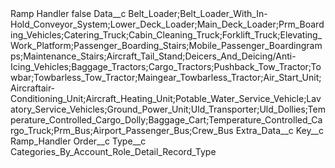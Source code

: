 <?xml version="1.0" encoding="UTF-8"?>
<CustomMetadata xmlns="http://soap.sforce.com/2006/04/metadata" xmlns:xsi="http://www.w3.org/2001/XMLSchema-instance" xmlns:xsd="http://www.w3.org/2001/XMLSchema">
    <label>Ramp Handler</label>
    <protected>false</protected>
    <values>
        <field>Data__c</field>
        <value xsi:type="xsd:string">Belt_Loader;Belt_Loader_With_In-Hold_Conveyor_System;Lower_Deck_Loader;Main_Deck_Loader;Prm_Boarding_Vehicles;Catering_Truck;Cabin_Cleaning_Truck;Forklift_Truck;Elevating_Work_Platform;Passenger_Boarding_Stairs;Mobile_Passenger_Boardingramps;Maintenance_Stairs;Aircraft_Tail_Stand;Deicers_And_Deicing/Anti-Icing_Vehicles;Baggage_Tractors;Cargo_Tractors;Pushback_Tow_Tractor;Towbar;Towbarless_Tow_Tractor;Maingear_Towbarless_Tractor;Air_Start_Unit;Aircraftair-Conditioning_Unit;Aircraft_Heating_Unit;Potable_Water_Service_Vehicle;Lavatory_Service_Vehicles;Ground_Power_Unit;Uld_Transporter;Uld_Dollies;Temperature_Controlled_Cargo_Dolly;Baggage_Cart;Temperature_Controlled_Cargo_Truck;Prm_Bus;Airport_Passenger_Bus;Crew_Bus</value>
    </values>
    <values>
        <field>Extra_Data__c</field>
        <value xsi:nil="true"/>
    </values>
    <values>
        <field>Key__c</field>
        <value xsi:type="xsd:string">Ramp_Handler</value>
    </values>
    <values>
        <field>Order__c</field>
        <value xsi:nil="true"/>
    </values>
    <values>
        <field>Type__c</field>
        <value xsi:type="xsd:string">Categories_By_Account_Role_Detail_Record_Type</value>
    </values>
</CustomMetadata>
